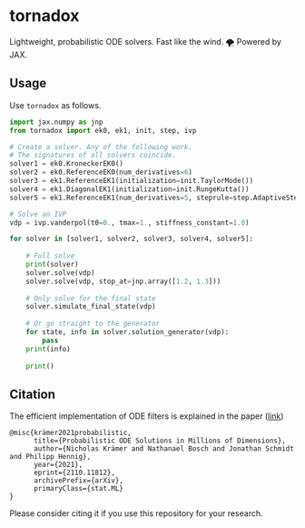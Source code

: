 # tornadox
Lightweight, probabilistic ODE solvers. Fast like the wind. 🌪️ Powered by JAX.


## Usage
Use `tornadox` as follows.

```python
import jax.numpy as jnp
from tornadox import ek0, ek1, init, step, ivp

# Create a solver. Any of the following work. 
# The signatures of all solvers coincide.
solver1 = ek0.KroneckerEK0()
solver2 = ek0.ReferenceEK0(num_derivatives=6)
solver3 = ek1.ReferenceEK1(initialization=init.TaylorMode())
solver4 = ek1.DiagonalEK1(initialization=init.RungeKutta())
solver5 = ek1.ReferenceEK1(num_derivatives=5, steprule=step.AdaptiveSteps())

# Solve an IVP
vdp = ivp.vanderpol(t0=0., tmax=1., stiffness_constant=1.0)

for solver in [solver1, solver2, solver3, solver4, solver5]:
    
    # Full solve
    print(solver)
    solver.solve(vdp)
    solver.solve(vdp, stop_at=jnp.array([1.2, 1.3]))
    
    # Only solve for the final state
    solver.simulate_final_state(vdp)
    
    # Or go straight to the generator
    for state, info in solver.solution_generator(vdp):
        pass
    print(info)
    
    print()
```


## Citation
The efficient implementation of ODE filters is explained in the paper ([link](https://arxiv.org/abs/2110.11812))
```
@misc{krämer2021probabilistic,
      title={Probabilistic ODE Solutions in Millions of Dimensions}, 
      author={Nicholas Krämer and Nathanael Bosch and Jonathan Schmidt and Philipp Hennig},
      year={2021},
      eprint={2110.11812},
      archivePrefix={arXiv},
      primaryClass={stat.ML}
}
```
Please consider citing it if you use this repository for your research.
